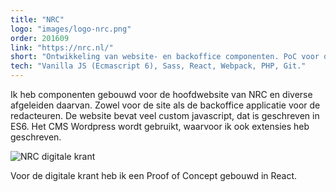 ```yaml
---
title: "NRC"
logo: "images/logo-nrc.png"
order: 201609
link: "https://nrc.nl/"
short: "Ontwikkeling van website- en backoffice componenten. PoC voor de digitale krant."
tech: "Vanilla JS (Ecmascript 6), Sass, React, Webpack, PHP, Git."
---
```


Ik heb componenten gebouwd voor de hoofdwebsite van NRC en diverse afgeleiden daarvan. Zowel voor de site als de backoffice applicatie voor de redacteuren. De website bevat veel custom javascript, dat is geschreven in ES6. Het CMS Wordpress wordt gebruikt, waarvoor ik ook extensies heb geschreven.

![NRC digitale krant](images/projects/nrc01.jpg "POC Digitale krant")

Voor de digitale krant heb ik een Proof of Concept gebouwd in React.
